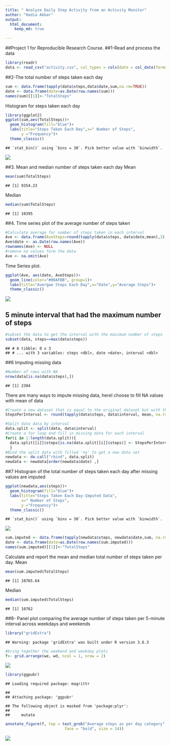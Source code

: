 ```yaml
---
title: " Analyze Daily Step Activjty from an Activity Monitor"
author: "Hadia Akbar"
output: 
  html_document: 
    keep_md: true

---
```




##Project 1 for Reproducible Research Course.
##1-Read and process the data

```r
library(readr)
data <- read_csv("activity.csv", col_types = cols(date = col_date(format = "%m/%d/%Y")))
```

##2-The total number of steps taken each day

```r
sum <- data.frame(tapply(data$steps,data$date,sum,na.rm=TRUE))
date <- data.frame(date=as.Date(row.names(sum)))
names(sum)[[1]]<-"TotalSteps"
```
Histogram for steps taken each day

```r
library(ggplot2)
ggplot(sum,aes(TotalSteps))+
  geom_histogram(fill="blue")+
  labs(title="Steps Taken Each Day",x=" Number of Steps", 
       y ="Frequency")+  
  theme_classic()
```

```
## `stat_bin()` using `bins = 30`. Pick better value with `binwidth`.
```

![](PA1_template_files/figure-html/unnamed-chunk-3-1.png)<!-- -->

##3.	Mean and median number of steps taken each day
Mean

```r
mean(sum$TotalSteps)
```

```
## [1] 9354.23
```
Median

```r
median(sum$TotalSteps)
```

```
## [1] 10395
```

##4.  Time series plot of the average number of steps taken

```r
#Calculate average for number of steps taken in each interval
Ave <- data.frame(AveSteps=round(tapply(data$steps, data$date,mean),2), na.rm=TRUE)
Ave$date <- as.Date(row.names(Ave))
rownames(Ave) <- NULL
#remove na values form the data
Ave <- na.omit(Ave)
```
Time Series plot.

```r
ggplot(Ave, aes(date, AveSteps))+
  geom_line(color="#00AFBB", group=1)+
  labs(title="Avergae Steps Each Day",x="Date",y="Average Steps")+
  theme_classic()
```

![](PA1_template_files/figure-html/unnamed-chunk-7-1.png)<!-- -->

  ## 5 minute interval that had the maximum number of steps

```r
#subset the data to get the interval with the maximum number of steps
subset(data, steps==max(data$steps))
```

```
## # A tibble: 0 x 3
## # ... with 3 variables: steps <dbl>, date <date>, interval <dbl>
```

##6	Imputing missing data

```r
#Number of rows with NA
nrow(data[is.na(data$steps),])
```

```
## [1] 2304
```
There are many ways to impute missing data, hereI choose to fill NA values with mean of data

```r
#Create a new dataset that is equal to the original dataset but with the missing data filled in.
StepsPerInterval <- round(tapply(data$steps, data$interval, mean, na.rm = TRUE),0)

#Split data data by interval
data.split <- split(data, data$interval)
#Create a for loop and fill in missing data for each interval
for(i in 1:length(data.split)){
  data.split[[i]]$steps[is.na(data.split[[i]]$steps)] <- StepsPerInterval[i]
  }
#Bind the split data with filled 'na' to get a new data set
newdata <- do.call("rbind", data.split)
newdata <- newdata[order(newdata$date) ,]
```

##7	Histogram of the total number of steps taken each day after missing values are imputed

```r
ggplot(newdata,aes(steps))+
  geom_histogram(fill="blue")+
  labs(title="Steps Taken Each Day-Imputed Data",
       x=" Number of Steps", 
       y ="Frequency")+
  theme_classic()
```

```
## `stat_bin()` using `bins = 30`. Pick better value with `binwidth`.
```

![](PA1_template_files/figure-html/unnamed-chunk-11-1.png)<!-- -->

```r
sum.imputed <- data.frame(tapply(newdata$steps, newdata$date,sum, na.rm=TRUE))
date <- data.frame(date=as.Date(row.names(sum.imputed)))
names(sum.imputed)[[1]]<-"TotalSteps"
```
Calculate and report the mean and median total number of steps taken per day. 
Mean

```r
mean(sum.imputed$TotalSteps)
```

```
## [1] 10765.64
```
Median

```r
median(sum.imputed$TotalSteps)
```

```
## [1] 10762
```

##8-	Panel plot comparing the average number of steps taken per 5-minute interval across weekdays and weekends



```r
library("gridExtra")
```

```
## Warning: package 'gridExtra' was built under R version 3.6.3
```

```r
#bring together the weekend and weekday plots
f<- grid.arrange(we, wd, ncol = 1, nrow = 2)  
```

![](PA1_template_files/figure-html/plot2-1.png)<!-- -->

```r
library(ggpubr)
```

```
## Loading required package: magrittr
```

```
## 
## Attaching package: 'ggpubr'
```

```
## The following object is masked from 'package:plyr':
## 
##     mutate
```

```r
annotate_figure(f, top = text_grob("Average steps as per day category",
                          face = "bold", size = 14))
```

![](PA1_template_files/figure-html/plot2-2.png)<!-- -->
